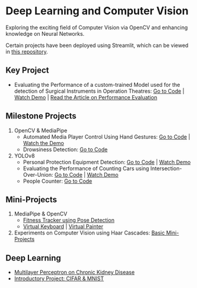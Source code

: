 # Deep Learning and Computer Vision
Exploring the exciting field of Computer Vision via OpenCV and enhancing knowledge on Neural Networks.

Certain projects have been deployed using Streamlit, which can be viewed in [this repository](https://github.com/SheninFrancies/Streamlit-Apps).

## Key Project
 - Evaluating the Performance of a custom-trained Model used for the detection of Surgical Instruments in Operation Theatres: [Go to Code](https://github.com/SheninFrancies/Deep-Learning-and-Computer-Vision/tree/main/Computer%20Vision/Projects/Surgical%20Instruments%20Detection%20-%20YOLOv8) | [Watch Demo](https://www.linkedin.com/posts/shenin-francies_yolov8-computervision-healthcaretechnology-activity-7046398445917515776-gmBZ?utm_source=share&utm_medium=member_desktop) | [Read the Article on Performance Evaluation](https://medium.com/@sheninfrancis23/evaluating-the-performance-of-a-custom-trained-model-to-detect-surgical-instruments-using-yolov8-f33fc737cea9)

## Milestone Projects
1. OpenCV & MediaPipe
    - Automated Media Player Control Using Hand Gestures: [Go to Code](https://github.com/SheninFrancies/Deep-Learning-and-Computer-Vision/tree/main/Computer%20Vision/Projects/Automated%20Media%20Player%20Control) | [Watch the Demo](https://www.linkedin.com/posts/shenin-francies_computervision-mediapipe-opencv-activity-7039569071952072705-ZoZV?utm_source=share&utm_medium=member_desktop)
    - Drowsiness Detection: [Go to Code](https://github.com/SheninFrancies/Deep-Learning-and-Computer-Vision/tree/main/Computer%20Vision/Projects/Drowsiness%20Detection)
2. YOLOv8
    - Personal Protection Equipment Detection: [Go to Code](https://github.com/SheninFrancies/Deep-Learning-and-Computer-Vision/tree/main/Computer%20Vision/Projects/Personal%20Protection%20Equipment%20Detection%20-%20YOLOv8) | [Watch Demo](https://www.linkedin.com/posts/shenin-francies_constructionindustry-yolov8-computervision-activity-7044624695274475520-Pt3y?utm_source=share&utm_medium=member_desktop)
    - Evaluating the Performance of Counting Cars using Intersection-Over-Union: [Go to Code](https://github.com/SheninFrancies/Deep-Learning-and-Computer-Vision/tree/main/Computer%20Vision/Projects/Car%20Counter%20-%20YOLOv8) | [Watch Demo](https://www.linkedin.com/posts/shenin-francies_yolov8-objectdetection-performancemetrics-activity-7044309323270823936-k4wo?utm_source=share&utm_medium=member_desktop)
    - People Counter: [Go to Code](https://github.com/SheninFrancies/Deep-Learning-and-Computer-Vision/tree/main/Computer%20Vision/Projects/People%20Counter%20-%20YOLOv8)

## Mini-Projects
1. MediaPipe & OpenCV
   - [Fitness Tracker using Pose Detection](https://github.com/SheninFrancies/Deep-Learning-and-Computer-Vision/tree/main/Computer%20Vision/Mini%20Projects/Fitness%20Tracker)
   - [Virtual Keyboard](https://github.com/SheninFrancies/Deep-Learning-and-Computer-Vision/tree/main/Computer%20Vision/Mini%20Projects/Virtual%20Keyboard) | [Virtual Painter](https://github.com/SheninFrancies/Deep-Learning-and-Computer-Vision/tree/main/Computer%20Vision/Mini%20Projects/Virtual%20Painter)
2. Experiments on Computer Vision using Haar Cascades: [Basic Mini-Projects](https://github.com/SheninFrancies/Deep-Learning-and-Computer-Vision/tree/main/Computer%20Vision/Mini%20Projects)

## Deep Learning
   - [Multilayer Perceptron on Chronic Kidney Disease](https://github.com/SheninFrancies/Deep-Learning-and-Computer-Vision/tree/main/Deep%20Learning/Chronic%20Kidney%20Disease)
   - [Introductory Project: CIFAR & MNIST](https://github.com/SheninFrancies/Deep-Learning-and-Computer-Vision/tree/main/Deep%20Learning/Introductory%20Mini-Projects)
